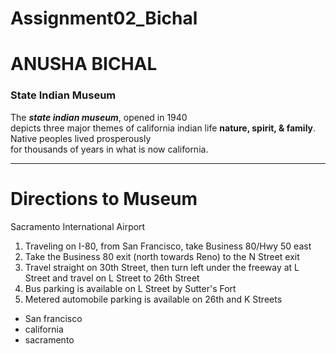 # Assignment02_Bichal
# ANUSHA BICHAL
### State Indian Museum
The ***state indian museum***, opened in 1940 <br>depicts three major themes  of california indian life **nature, spirit, & family**. Native peoples lived prosperously <br>for thousands of years in what is now california.
_ _ _
# Directions to Museum
Sacramento International Airport
1. Traveling on I-80, from San Francisco, take Business 80/Hwy 50 east
2. Take the Business 80 exit (north towards Reno) to the N Street exit
3. Travel straight on 30th Street, then turn left under the freeway at L Street and travel on L Street to 26th Street
4. Bus parking is available on L Street by Sutter's Fort
5. Metered automobile parking is available on 26th and K Streets
- San francisco
- california
- sacramento
